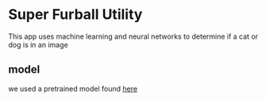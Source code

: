 # Super Furball Utility


This app uses machine learning and neural networks to determine if a cat or dog is in an image



## model
we used a pretrained model found [here](https://www.kaggle.com/jhashanku007/cat-vs-dog-cnn-with-different-pre-trained-model/output)




